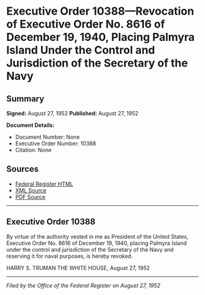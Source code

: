 # Executive Order 10388—Revocation of Executive Order No. 8616 of December 19, 1940, Placing Palmyra Island Under the Control and Jurisdiction of the Secretary of the Navy

## Summary

**Signed:** August 27, 1952
**Published:** August 27, 1952

**Document Details:**
- Document Number: None
- Executive Order Number: 10388
- Citation: None

## Sources
- [Federal Register HTML](https://www.presidency.ucsb.edu/documents/executive-order-10388-revocation-executive-order-no-8616-december-19-1940-placing-palmyra)
- [XML Source](None)
- [PDF Source](None)

---

## Executive Order 10388

By virtue of the authority vested in me as President of the United States, Executive Order No. 8616 of December 19, 1940, placing Palmyra Island under the control and jurisdiction of the Secretary of the Navy and reserving it for naval purposes, is hereby revoked.

HARRY S. TRUMAN
THE WHITE HOUSE,
August 27, 1952

---

*Filed by the Office of the Federal Register on August 27, 1952*
